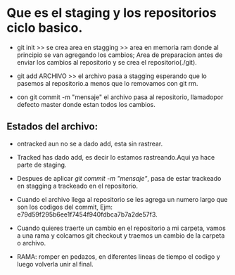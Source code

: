 # Que es el staging y los repositorios ciclo basico.

* git init >>  se crea area en stagging >> area en memoria ram donde al principio se van agregando los cambios; Area de preparacion 
antes de enviar los cambios al repositorio y se crea el repositorio(./git).

* git add ARCHIVO >> el archivo pasa a stagging esperando que lo pasemos al repositorio.a menos que lo removamos con git rm.

* con git commit -m "mensaje" el archivo pasa al repositorio, llamadopor defecto master donde estan todos los cambios.

## Estados del archivo:
* ontracked aun no se a dado add, esta sin rastrear.
* Tracked has dado add, es decir lo estamos rastreando.Aqui ya hace parte de staging.
* Despues de aplicar _git commit -m "mensaje"_, pasa de estar trackeado en stagging a trackeado en el repositorio.
* Cuando el archivo llega al repositorio se les agrega un numero largo que son los codigos del commit,
  Ejm: e79d59f295b6ee1f7454f940fdbca7b7a2de57f3.

* Cuando quieres traerte un cambio en el repositorio a mi carpeta, vamos a una rama y colcamos git checkout y traemos un cambio de la carpeta o archivo.

* RAMA: romper en pedazos, en diferentes lineas de tiempo el codigo y luego volverla unir al final.







